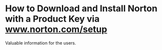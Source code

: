 # How to Download and Install Norton with a Product Key via www.norton.com/setup

Valuable information for the users.



